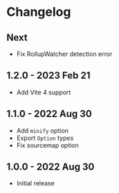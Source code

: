# Changelog

## Next
- Fix RollupWatcher detection error

## 1.2.0 - 2023 Feb 21
- Add Vite 4 support

## 1.1.0 - 2022 Aug 30
- Add `minify` option
- Export `Option` types
- Fix sourcemap option

## 1.0.0 - 2022 Aug 30
- Initial release
